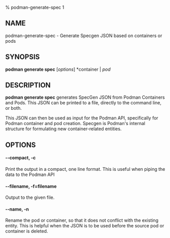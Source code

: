 % podman-generate-spec 1

## NAME
podman\-generate\-spec - Generate Specgen JSON based on containers or pods

## SYNOPSIS
**podman generate spec** [*options*] *container | *pod*

## DESCRIPTION
**podman generate spec** generates SpecGen JSON from Podman Containers and Pods. This JSON can be printed to a file, directly to the command line, or both.

This JSON can then be used as input for the Podman API, specifically for Podman container and pod creation. Specgen is Podman's internal structure for formulating new container-related entities.

## OPTIONS

#### **--compact**, **-c**

Print the output in a compact, one line format. This is useful when piping the data to the Podman API

#### **--filename**, **-f**=**filename**

Output to the given file.

#### **--name**, **-n**

Rename the pod or container, so that it does not conflict with the existing entity. This is helpful when the JSON is to be used before the source pod or container is deleted.

